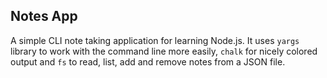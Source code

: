 ## Notes App

A simple CLI note taking application for learning Node.js. It uses `yargs` library to work with the command line more easily, `chalk` for nicely colored output and `fs` to read, list, add and remove notes from a JSON file.
